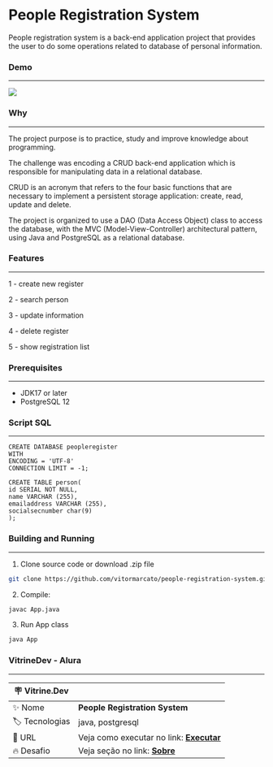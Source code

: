 # People Registration System

<div id="sobre">

People registration system is a back-end application project that provides the user to do some operations related to database of personal information.

</div>
  
  
### Demo
---
![](https://media.giphy.com/media/pIlauUMGVf7ZWuRKac/giphy.gif#vitrinedev)


### Why
---

The project purpose is to practice, study and improve knowledge about programming.

The challenge was encoding a CRUD back-end application which is responsible for manipulating data in a relational database.

CRUD is an acronym that refers to the four basic functions that are necessary to implement a persistent storage application: create, read, update and delete.

The project is organized to use a DAO (Data Access Object) class to access the database, with the MVC (Model-View-Controller) architectural pattern, using Java and PostgreSQL as a relational database.

### Features
---

1 - create new register

2 - search person

3 - update information

4 - delete register

5 - show registration list

### Prerequisites
---

  - JDK17 or later 
  - PostgreSQL 12
  
### Script SQL
---


```
CREATE DATABASE peopleregister
WITH
ENCODING = 'UTF-8'
CONNECTION LIMIT = -1;

CREATE TABLE person(
id SERIAL NOT NULL,
name VARCHAR (255),
emailaddress VARCHAR (255),
socialsecnumber char(9)
);

```
<div id="run">

### Building and Running
---

  1. Clone source code or download .zip file
  
  ```sh
git clone https://github.com/vitormarcato/people-registration-system.git
```
  		  
  2. Compile: 

  ```sh
javac App.java
```

  3.  Run App class
  
  ```sh
java App
```
</div>

### VitrineDev - Alura
---

| :placard: Vitrine.Dev |     |
| -------------  | --- |
| :sparkles: Nome        | **People Registration System**
| :label: Tecnologias | java, postgresql
| :rocket: URL         |  Veja como executar no link: [**Executar**](#run)
| :fire: Desafio     | Veja seção no link: [**Sobre**](#sobre)

